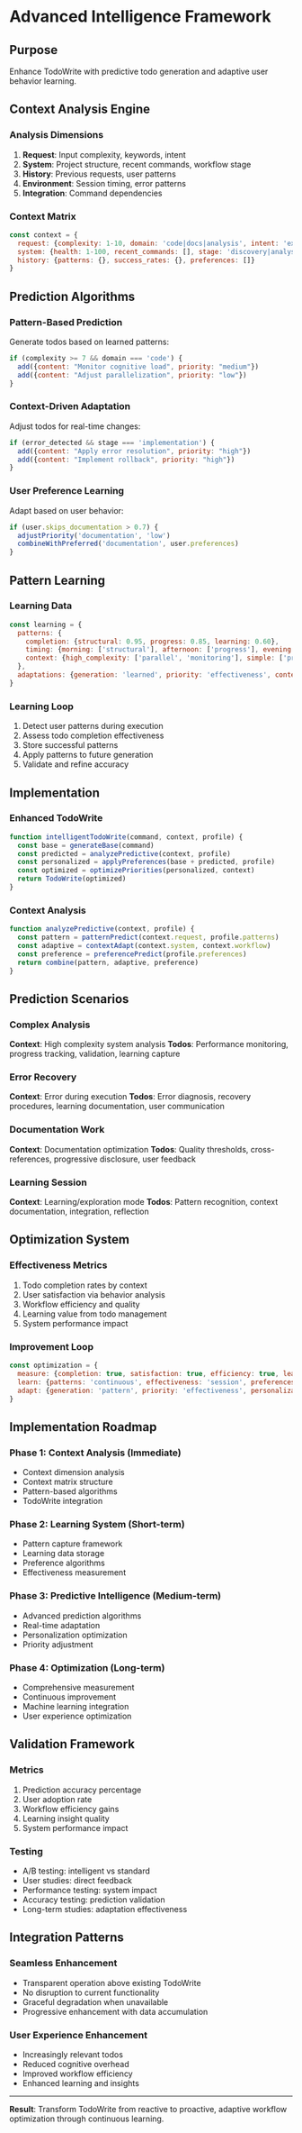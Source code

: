 # Advanced Intelligence Framework

## Purpose
Enhance TodoWrite with predictive todo generation and adaptive user behavior learning.

## Context Analysis Engine

### Analysis Dimensions
1. **Request**: Input complexity, keywords, intent
2. **System**: Project structure, recent commands, workflow stage  
3. **History**: Previous requests, user patterns
4. **Environment**: Session timing, error patterns
5. **Integration**: Command dependencies

### Context Matrix
```javascript
const context = {
  request: {complexity: 1-10, domain: 'code|docs|analysis', intent: 'explore|create|optimize', urgency: 'routine|critical'},
  system: {health: 1-100, recent_commands: [], stage: 'discovery|analysis|implementation'},
  history: {patterns: {}, success_rates: {}, preferences: []}
}
```

## Prediction Algorithms

### Pattern-Based Prediction
Generate todos based on learned patterns:
```javascript
if (complexity >= 7 && domain === 'code') {
  add({content: "Monitor cognitive load", priority: "medium"})
  add({content: "Adjust parallelization", priority: "low"})
}
```

### Context-Driven Adaptation
Adjust todos for real-time changes:
```javascript
if (error_detected && stage === 'implementation') {
  add({content: "Apply error resolution", priority: "high"})
  add({content: "Implement rollback", priority: "high"})
}
```

### User Preference Learning
Adapt based on user behavior:
```javascript
if (user.skips_documentation > 0.7) {
  adjustPriority('documentation', 'low')
  combineWithPreferred('documentation', user.preferences)
}
```

## Pattern Learning

### Learning Data
```javascript
const learning = {
  patterns: {
    completion: {structural: 0.95, progress: 0.85, learning: 0.60},
    timing: {morning: ['structural'], afternoon: ['progress'], evening: ['docs']},
    context: {high_complexity: ['parallel', 'monitoring'], simple: ['progress']}
  },
  adaptations: {generation: 'learned', priority: 'effectiveness', content: 'preference'}
}
```

### Learning Loop
1. Detect user patterns during execution
2. Assess todo completion effectiveness
3. Store successful patterns
4. Apply patterns to future generation
5. Validate and refine accuracy

## Implementation

### Enhanced TodoWrite
```javascript
function intelligentTodoWrite(command, context, profile) {
  const base = generateBase(command)
  const predicted = analyzePredictive(context, profile)
  const personalized = applyPreferences(base + predicted, profile)
  const optimized = optimizePriorities(personalized, context)
  return TodoWrite(optimized)
}
```

### Context Analysis
```javascript
function analyzePredictive(context, profile) {
  const pattern = patternPredict(context.request, profile.patterns)
  const adaptive = contextAdapt(context.system, context.workflow)
  const preference = preferencePredict(profile.preferences)
  return combine(pattern, adaptive, preference)
}
```

## Prediction Scenarios

### Complex Analysis
**Context**: High complexity system analysis
**Todos**: Performance monitoring, progress tracking, validation, learning capture

### Error Recovery
**Context**: Error during execution
**Todos**: Error diagnosis, recovery procedures, learning documentation, user communication

### Documentation Work
**Context**: Documentation optimization
**Todos**: Quality thresholds, cross-references, progressive disclosure, user feedback

### Learning Session
**Context**: Learning/exploration mode
**Todos**: Pattern recognition, context documentation, integration, reflection

## Optimization System

### Effectiveness Metrics
1. Todo completion rates by context
2. User satisfaction via behavior analysis
3. Workflow efficiency and quality
4. Learning value from todo management
5. System performance impact

### Improvement Loop
```javascript
const optimization = {
  measure: {completion: true, satisfaction: true, efficiency: true, learning: true},
  learn: {patterns: 'continuous', effectiveness: 'session', preferences: 'incremental'},
  adapt: {generation: 'pattern', priority: 'effectiveness', personalization: 'preference'}
}
```

## Implementation Roadmap

### Phase 1: Context Analysis (Immediate)
- Context dimension analysis
- Context matrix structure
- Pattern-based algorithms
- TodoWrite integration

### Phase 2: Learning System (Short-term)
- Pattern capture framework
- Learning data storage
- Preference algorithms
- Effectiveness measurement

### Phase 3: Predictive Intelligence (Medium-term)
- Advanced prediction algorithms
- Real-time adaptation
- Personalization optimization
- Priority adjustment

### Phase 4: Optimization (Long-term)
- Comprehensive measurement
- Continuous improvement
- Machine learning integration
- User experience optimization

## Validation Framework

### Metrics
1. Prediction accuracy percentage
2. User adoption rate
3. Workflow efficiency gains
4. Learning insight quality
5. System performance impact

### Testing
- A/B testing: intelligent vs standard
- User studies: direct feedback
- Performance testing: system impact
- Accuracy testing: prediction validation
- Long-term studies: adaptation effectiveness

## Integration Patterns

### Seamless Enhancement
- Transparent operation above existing TodoWrite
- No disruption to current functionality
- Graceful degradation when unavailable
- Progressive enhancement with data accumulation

### User Experience Enhancement
- Increasingly relevant todos
- Reduced cognitive overhead
- Improved workflow efficiency
- Enhanced learning and insights

---

**Result**: Transform TodoWrite from reactive to proactive, adaptive workflow optimization through continuous learning.